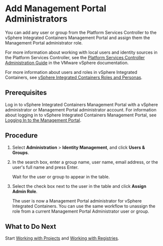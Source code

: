# Add Management Portal Administrators

You can add any user or group from the Platform Services Controller to the vSphere Integrated Containers Management Portal and assign them the Management Portal administrator role.  

For more information about working with local users and identity sources in the Platform Services Controller, see the [Platform Services Controller Administration Guide](https://docs.vmware.com/en/VMware-vSphere/6.7/com.vmware.psc.doc/GUID-9451A5B4-5747-42C1-8A82-83AFCC1F2861.html "Platform Services Controller Administration Guide") in the VMware vSphere documentation.

For more information about users and roles in vSphere Integrated Containers, see [vSphere Integrated Containers Roles and Personas](../vic_overview/roles_and_personas.md).

## Prerequisites

Log in to vSphere Integrated Containers Management Portal with a vSphere administrator or Management Portal administrator account. For information about logging in to vSphere Integrated Containers Management Portal, see [Logging In to the Management Portal](logging_in_mp.md).

## Procedure

1. Select **Administration** > **Identity Management**, and click **Users & Groups**.
3. In the search box, enter a group name, user name, email address, or the user's full name and press Enter.

	Wait for the user or group to appear in the table.

5. Select the check box next to the user in the table and click **Assign Admin Role**.
	
	The user is now a Management Portal administrator for vSphere Integrated Containers. You can use the same workflow to unassign the role from a current Management Portal Administrator user or group.

   
## What to Do Next

Start [Working with Projects](working_with_projects.md) and [Working with Registries](working_with_registries.md).

